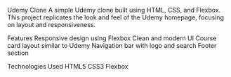 Udemy Clone
A simple Udemy clone built using HTML, CSS, and Flexbox. This project replicates the look and feel of the Udemy homepage, focusing on layout and responsiveness.

Features
      Responsive design using Flexbox
      Clean and modern UI
      Course card layout similar to Udemy
      Navigation bar with logo and search
      Footer section

Technologies Used
     HTML5
     CSS3
     Flexbox

